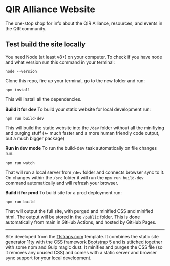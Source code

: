 # QIR Alliance Website

The one-stop shop for info about the QIR Alliance, resources, and events in the QIR community.

## Test build the site locally

You need Node (at least v8+) on your computer. To check if you have node and what version run this command in your terminal:
```
node --version
```
Clone this repo, fire up your terminal, go to the new folder and run:
```
npm install
```
This will install all the dependencies.

**Build it for dev**
To build your static website for local development run:
```
npm run build-dev
```
This will build the static website into the `/dev` folder without all the minifiying and purging stuff (<- much faster and a more human friendly code output, but a much bigger package)

**Run in dev mode**
To run the build-dev task automatically on file changes run:
```
npm run watch
```
That will run a local server from `/dev` folder and connects browser sync to it. On changes within the `/src` folder it will run the `npm run build-dev` command automatically and will refresh your browser.

**Build it for prod**
To build site for a prod deployment run:
```
npm run build
```
That will output the full site, with purged and minified CSS and minified html.
The output will be stored in the `/public` folder.
This is done automatically from main in GitHub Actions, and hosted by GitHub Pages.

---

Site developed from the <a href="https://11straps.com" target="_blank">11straps.com</a> template.
It combines the static site generator <a href="https://www.11ty.dev/" target="_blank">11ty</a> with the CSS framework <a href="https://getbootstrap.com/" target="_blank">Bootstrap 5</a> and is stitched together with some npm and Gulp magic dust.
It minifies and purges the CSS file (so it removes any unused CSS) and comes with a static server and browser sync support for your local development.
